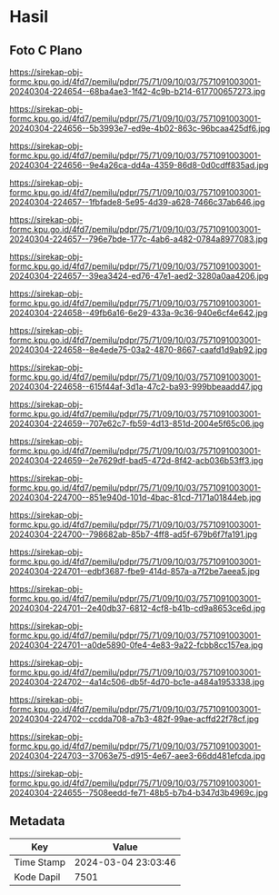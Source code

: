 # Hasil

## Foto C Plano

https://sirekap-obj-formc.kpu.go.id/4fd7/pemilu/pdpr/75/71/09/10/03/7571091003001-20240304-224654--68ba4ae3-1f42-4c9b-b214-617700657273.jpg

https://sirekap-obj-formc.kpu.go.id/4fd7/pemilu/pdpr/75/71/09/10/03/7571091003001-20240304-224656--5b3993e7-ed9e-4b02-863c-96bcaa425df6.jpg

https://sirekap-obj-formc.kpu.go.id/4fd7/pemilu/pdpr/75/71/09/10/03/7571091003001-20240304-224656--9e4a26ca-dd4a-4359-86d8-0d0cdff835ad.jpg

https://sirekap-obj-formc.kpu.go.id/4fd7/pemilu/pdpr/75/71/09/10/03/7571091003001-20240304-224657--1fbfade8-5e95-4d39-a628-7466c37ab646.jpg

https://sirekap-obj-formc.kpu.go.id/4fd7/pemilu/pdpr/75/71/09/10/03/7571091003001-20240304-224657--796e7bde-177c-4ab6-a482-0784a8977083.jpg

https://sirekap-obj-formc.kpu.go.id/4fd7/pemilu/pdpr/75/71/09/10/03/7571091003001-20240304-224657--39ea3424-ed76-47e1-aed2-3280a0aa4206.jpg

https://sirekap-obj-formc.kpu.go.id/4fd7/pemilu/pdpr/75/71/09/10/03/7571091003001-20240304-224658--49fb6a16-6e29-433a-9c36-940e6cf4e642.jpg

https://sirekap-obj-formc.kpu.go.id/4fd7/pemilu/pdpr/75/71/09/10/03/7571091003001-20240304-224658--8e4ede75-03a2-4870-8667-caafd1d9ab92.jpg

https://sirekap-obj-formc.kpu.go.id/4fd7/pemilu/pdpr/75/71/09/10/03/7571091003001-20240304-224658--615f44af-3d1a-47c2-ba93-999bbeaadd47.jpg

https://sirekap-obj-formc.kpu.go.id/4fd7/pemilu/pdpr/75/71/09/10/03/7571091003001-20240304-224659--707e62c7-fb59-4d13-851d-2004e5f65c06.jpg

https://sirekap-obj-formc.kpu.go.id/4fd7/pemilu/pdpr/75/71/09/10/03/7571091003001-20240304-224659--2e7629df-bad5-472d-8f42-acb036b53ff3.jpg

https://sirekap-obj-formc.kpu.go.id/4fd7/pemilu/pdpr/75/71/09/10/03/7571091003001-20240304-224700--851e940d-101d-4bac-81cd-7171a01844eb.jpg

https://sirekap-obj-formc.kpu.go.id/4fd7/pemilu/pdpr/75/71/09/10/03/7571091003001-20240304-224700--798682ab-85b7-4ff8-ad5f-679b6f7fa191.jpg

https://sirekap-obj-formc.kpu.go.id/4fd7/pemilu/pdpr/75/71/09/10/03/7571091003001-20240304-224701--edbf3687-fbe9-414d-857a-a7f2be7aeea5.jpg

https://sirekap-obj-formc.kpu.go.id/4fd7/pemilu/pdpr/75/71/09/10/03/7571091003001-20240304-224701--2e40db37-6812-4cf8-b41b-cd9a8653ce6d.jpg

https://sirekap-obj-formc.kpu.go.id/4fd7/pemilu/pdpr/75/71/09/10/03/7571091003001-20240304-224701--a0de5890-0fe4-4e83-9a22-fcbb8cc157ea.jpg

https://sirekap-obj-formc.kpu.go.id/4fd7/pemilu/pdpr/75/71/09/10/03/7571091003001-20240304-224702--4a14c506-db5f-4d70-bc1e-a484a1953338.jpg

https://sirekap-obj-formc.kpu.go.id/4fd7/pemilu/pdpr/75/71/09/10/03/7571091003001-20240304-224702--ccdda708-a7b3-482f-99ae-acffd22f78cf.jpg

https://sirekap-obj-formc.kpu.go.id/4fd7/pemilu/pdpr/75/71/09/10/03/7571091003001-20240304-224703--37063e75-d915-4e67-aee3-66dd481efcda.jpg

https://sirekap-obj-formc.kpu.go.id/4fd7/pemilu/pdpr/75/71/09/10/03/7571091003001-20240304-224655--7508eedd-fe71-48b5-b7b4-b347d3b4969c.jpg


## Metadata

| Key        | Value               |
| ---------- | ------------------- |
| Time Stamp | 2024-03-04 23:03:46 |
| Kode Dapil | 7501                |



